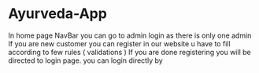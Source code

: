 # Ayurveda-App


In home page NavBar you can go to admin login as there is only one admin 
If you are new customer you can register in our website u have to fill according to few rules ( validations )
If you are done registering you will be directed to login page. you can login directly by  